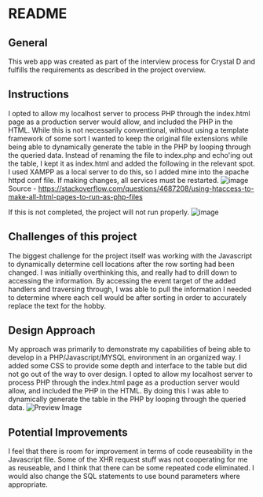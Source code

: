 # README

## General
This web app was created as part of the interview process for Crystal D and fulfills the requirements as described in the project overview.

## Instructions
I opted to allow my localhost server to process PHP through the index.html page as a production server would allow, and included the PHP in the HTML. While this is not necessarily conventional, without using a template framework of some sort I wanted to keep the original file extensions while being able to dynamically generate the table in the PHP by looping through the queried data. Instead of renaming the file to index.php and echo'ing out the table, I kept it as index.html and added the following in the relevant spot.
I used XAMPP as a local server to do this, so I added mine into the apache httpd conf file.
If making changes, all services must be restarted.
![image](https://user-images.githubusercontent.com/96219624/217136976-387939c0-110f-4b31-a2b4-dce235bb888c.png)
Source - https://stackoverflow.com/questions/4687208/using-htaccess-to-make-all-html-pages-to-run-as-php-files


If this is not completed, the project will not run properly.
![image](https://user-images.githubusercontent.com/96219624/217137986-35cba3f4-ffc0-4b30-bce4-406d454602c9.png)


## Challenges of this project
The biggest challenge for the project itself was working with the Javascript to dynamically determine cell locations after the row sorting had been changed. I was initially overthinking this, and really had to drill down to accessing the information. By accessing the event target of the added handlers and traversing through, I was able to pull the information I needed to determine where each cell would be after sorting in order to accurately replace the text for the hobby.

## Design Approach 
My approach was primarily to demonstrate my capabilities of being able to develop in a PHP/Javascript/MYSQL environment in an organized way. I added some CSS to provide some depth and interface to the table but did not go out of the way to over design. I opted to allow my localhost server to process PHP through the index.html page as a production server would allow, and included the PHP in the HTML. By doing this I was able to dynamically generate the table in the PHP by looping through the queried data.
![Preview Image](https://github.com/Jihx-0/crystal-d-test/blob/main/crystaldtable.png)

## Potential Improvements
I feel that there is room for improvement in terms of code reuseability in the Javascript file. Some of the XHR request stuff was not cooperating for me as reuseable, and I think that there can be some repeated code eliminated. I would also change the SQL statements to use bound parameters where appropriate.
